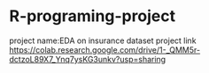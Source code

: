 # R-programing-project
project name:EDA on insurance dataset
project link https://colab.research.google.com/drive/1-_QMM5r-dctzoL89X7_Ynq7ysKG3unkv?usp=sharing
